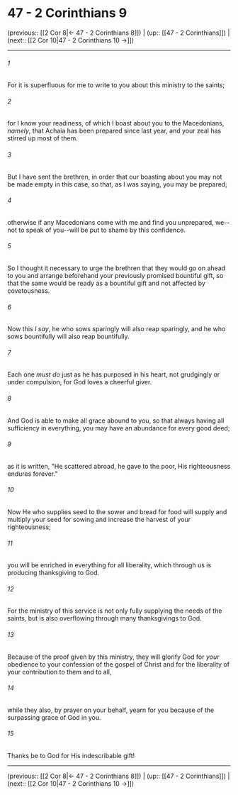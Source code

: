 # 47 - 2 Corinthians 9

(previous:: [[2 Cor 8|← 47 - 2 Corinthians 8]]) | (up:: [[47 - 2 Corinthians]]) | (next:: [[2 Cor 10|47 - 2 Corinthians 10 →]])

***


###### 1 
For it is superfluous for me to write to you about this ministry to the saints; 

###### 2 
for I know your readiness, of which I boast about you to the Macedonians, _namely_, that Achaia has been prepared since last year, and your zeal has stirred up most of them. 

###### 3 
But I have sent the brethren, in order that our boasting about you may not be made empty in this case, so that, as I was saying, you may be prepared; 

###### 4 
otherwise if any Macedonians come with me and find you unprepared, we--not to speak of you--will be put to shame by this confidence. 

###### 5 
So I thought it necessary to urge the brethren that they would go on ahead to you and arrange beforehand your previously promised bountiful gift, so that the same would be ready as a bountiful gift and not affected by covetousness. 

###### 6 
Now this _I say_, he who sows sparingly will also reap sparingly, and he who sows bountifully will also reap bountifully. 

###### 7 
Each one _must do_ just as he has purposed in his heart, not grudgingly or under compulsion, for God loves a cheerful giver. 

###### 8 
And God is able to make all grace abound to you, so that always having all sufficiency in everything, you may have an abundance for every good deed; 

###### 9 
as it is written, "He scattered abroad, he gave to the poor, His righteousness endures forever." 

###### 10 
Now He who supplies seed to the sower and bread for food will supply and multiply your seed for sowing and increase the harvest of your righteousness; 

###### 11 
you will be enriched in everything for all liberality, which through us is producing thanksgiving to God. 

###### 12 
For the ministry of this service is not only fully supplying the needs of the saints, but is also overflowing through many thanksgivings to God. 

###### 13 
Because of the proof given by this ministry, they will glorify God for _your_ obedience to your confession of the gospel of Christ and for the liberality of your contribution to them and to all, 

###### 14 
while they also, by prayer on your behalf, yearn for you because of the surpassing grace of God in you. 

###### 15 
Thanks be to God for His indescribable gift!

***

(previous:: [[2 Cor 8|← 47 - 2 Corinthians 8]]) | (up:: [[47 - 2 Corinthians]]) | (next:: [[2 Cor 10|47 - 2 Corinthians 10 →]])
